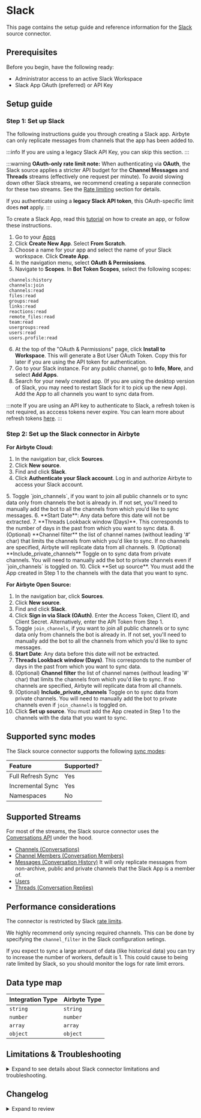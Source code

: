 # Slack

<HideInUI>

This page contains the setup guide and reference information for the [Slack](https://www.slack.com) source connector.

</HideInUI>

## Prerequisites

Before you begin, have the following ready: 

- Administrator access to an active Slack Workspace
- Slack App OAuth (preferred) or API Key

## Setup guide

### Step 1: Set up Slack

The following instructions guide you through creating a Slack app. Airbyte can only replicate messages from channels that the app has been added to.

:::info
If you are using a legacy Slack API Key, you can skip this section.
:::

:::warning
**OAuth-only rate limit note:** When authenticating via **OAuth**, the Slack source applies a stricter API budget for the **Channel Messages** and **Threads** streams (effectively one request per minute). To avoid slowing down other Slack streams, we recommend creating a separate connection for these two streams. See the [Rate limiting](#rate-limiting) section for details.

If you authenticate using a **legacy Slack API token**, this OAuth-specific limit does **not** apply.
:::

To create a Slack App, read this [tutorial](https://api.slack.com/tutorials/tracks/getting-a-token) on how to create an app, or follow these instructions. 

1. Go to your [Apps](https://api.slack.com/apps)
2. Click **Create New App**. Select **From Scratch**.
3. Choose a name for your app and select the name of your Slack workspace. Click **Create App**. 
4. In the navigation menu, select **OAuth & Permissions**.
5. Navigate to **Scopes**. In **Bot Token Scopes**, select the following scopes: 

```
 channels:history
 channels:join
 channels:read
 files:read
 groups:read
 links:read
 reactions:read
 remote_files:read
 team:read
 usergroups:read
 users:read
 users.profile:read
```

6. At the top of the "OAuth & Permissions" page, click **Install to Workspace**. This will generate a Bot User OAuth Token. Copy this for later if you are using the API token for authentication.
7. Go to your Slack instance. For any public channel, go to **Info**, **More**, and select **Add Apps**. 
8. Search for your newly created app. (If you are using the desktop version of Slack, you may need to restart Slack for it to pick up the new App). Add the App to all channels you want to sync data from.

:::note
If you are using an API key to authenticate to Slack, a refresh token is not required, as acccess tokens never expire. You can learn more about refresh tokens [here](https://api.slack.com/authentication/rotation).
:::

### Step 2: Set up the Slack connector in Airbyte

<!-- env:cloud -->

**For Airbyte Cloud:**

1. In the navigation bar, click **Sources**. 
2. Click **New source**.
3. Find and click **Slack**.
4. Click **Authenticate your Slack account**. Log in and authorize Airbyte to access your Slack account.
<FieldAnchor field="join_channels">
5. Toggle `join_channels`, if you want to join all public channels or to sync data only from channels the bot is already in. If not set, you'll need to manually add the bot to all the channels from which you'd like to sync messages.
</FieldAnchor>
<FieldAnchor field="start_date">
6. **Start Date**: Any data before this date will not be extracted.
</FieldAnchor>
<FieldAnchor field="lookback_window">
7. **Threads Lookback window (Days)**. This corresponds to the number of days in the past from which you want to sync data.
</FieldAnchor>
<FieldAnchor field="include_private_channels">
8. (Optional) **Channel filter** the list of channel names (without leading '#' char) that limits the channels from which you'd like to sync. If no channels are specified, Airbyte will replicate data from all channels.
</FieldAnchor>
<FieldAnchor field="include_private_channels">
9. (Optional) **Include_private_channels** Toggle on to sync data from private channels. You will need to manually add the bot to private channels even if `join_channels` is toggled on.
</FieldAnchor>
10. Click **Set up source**. You must add the App created in Step 1 to the channels with the data that you want to sync.
<!-- /env:cloud -->

<!-- env:oss -->

**For Airbyte Open Source:**

1. In the navigation bar, click **Sources**. 
2. Click **New source**.
3. Find and click **Slack**.
4. Click **Sign in via Slack (OAuth)**. Enter the Access Token, Client ID, and Client Secret. Alternatively, enter the API Token from Step 1.
5. Toggle `join_channels`, if you want to join all public channels or to sync data only from channels the bot is already in. If not set, you'll need to manually add the bot to all the channels from which you'd like to sync messages.
6. **Start Date**: Any data before this date will not be extracted.
7. **Threads Lookback window (Days)**. This corresponds to the number of days in the past from which you want to sync data.
8. (Optional) **Channel filter** the list of channel names (without leading '#' char) that limits the channels from which you'd like to sync. If no channels are specified, Airbyte will replicate data from all channels.
9. (Optional) **Include_private_channels** Toggle on to sync data from private channels. You will need to manually add the bot to private channels even if `join_channels` is toggled on.
10. Click **Set up source**. You must add the App created in Step 1 to the channels with the data that you want to sync.
<!-- /env:oss -->

<HideInUI>

## Supported sync modes

The Slack source connector supports the following [sync modes](https://docs.airbyte.com/cloud/core-concepts#connection-sync-modes):

| Feature           | Supported? |
| :---------------- | :--------- |
| Full Refresh Sync | Yes        |
| Incremental Sync  | Yes        |
| Namespaces        | No         |

## Supported Streams

For most of the streams, the Slack source connector uses the [Conversations API](https://api.slack.com/docs/conversations-api) under the hood.

- [Channels \(Conversations\)](https://api.slack.com/methods/conversations.list)
- [Channel Members \(Conversation Members\)](https://api.slack.com/methods/conversations.members)
- [Messages \(Conversation History\)](https://api.slack.com/methods/conversations.history) It will only replicate messages from non-archive, public and private channels that the Slack App is a member of.
- [Users](https://api.slack.com/methods/users.list)
- [Threads \(Conversation Replies\)](https://api.slack.com/methods/conversations.replies)

## Performance considerations

The connector is restricted by Slack [rate limits](https://api.slack.com/docs/rate-limits).

We highly recommend only syncing required channels. This can be done by specifying the `channel_filter` in the Slack configuration setings.

If you expect to sync a large amount of data (like historical data) you can try to increase the number of workers, default is 1. This could cause to being rate limited by Slack, so you should monitor the logs for rate limit errors.

## Data type map

| Integration Type | Airbyte Type |
| :--------------- | :----------- |
| `string`         | `string`     |
| `number`         | `number`     |
| `array`          | `array`      |
| `object`         | `object`     |

## Limitations & Troubleshooting

<details>
<summary>
Expand to see details about Slack connector limitations and troubleshooting.
</summary>

### Connector limitations

#### Rate limiting

Slack has [rate limit restrictions](https://api.slack.com/docs/rate-limits).

###### Rate Limits for Channel Messages and Threads streams: 

**OAuth authentication:** For apps authenticated via OAuth, the connector enforces a stricter budget on:
- [`conversations.replies`](https://api.slack.com/methods/conversations.replies)
- [`conversations.history`](https://api.slack.com/methods/conversations.history)

These two streams are effectively limited to **one request per minute**. Consider creating a **separate connection** for them so other streams (Users, Channels, Channel Members, etc.) are not slowed down.

**Legacy API token authentication:** When using a legacy Slack API token, this OAuth-specific one-per-minute policy does **not** apply; only Slack’s general rate limits apply.

### Troubleshooting

- Check out common troubleshooting issues for the Slack source connector on our Airbyte Forum [here](https://github.com/airbytehq/airbyte/discussions).


</details>

</HideInUI>


## Changelog

<details>
  <summary>Expand to review</summary>

| Version    | Date       | Pull Request                                             | Subject                                                                                                                                                                |
|:-----------|:-----------|:---------------------------------------------------------|:-----------------------------------------------------------------------------------------------------------------------------------------------------------------------|
| 3.1.3 | 2025-10-06 | [67084](https://github.com/airbytehq/airbyte/pull/67084) | Update dependencies |
| 3.1.2 | 2025-09-30 | [66566](https://github.com/airbytehq/airbyte/pull/66566) | Update to CDK v7 |
| 3.1.1 | 2025-09-24 | [66640](https://github.com/airbytehq/airbyte/pull/66640) | Update dependencies |
| 3.1.0 | 2025-09-18 | [66501](https://github.com/airbytehq/airbyte/pull/66501) | Promoting release candidate 3.1.0-rc.1 to a main version. |
| 3.1.0-rc.1 | 2025-09-10 | [64160](https://github.com/airbytehq/airbyte/pull/64160) | Migrate to manifest-only.                                                                                                                                              |
| 3.0.0      | 2025-09-10 | [65937](https://github.com/airbytehq/airbyte/pull/65937) | Add migration guide for missing state issue                                                                                                                            |
| 2.2.0      | 2025-09-10 | [66155](https://github.com/airbytehq/airbyte/pull/66155) | Promoting release candidate 2.2.0-rc.7 to a main version.                                                                                                              |
| 2.2.0-rc.7 | 2025-08-21 | [65132](https://github.com/airbytehq/airbyte/pull/65132) | Update API budget to depend on auth method (rate limits apply only with OAuth).                                                                                        |
| 2.2.0-rc.6 | 2025-08-14 | [64553](https://github.com/airbytehq/airbyte/pull/64553) | Add API budget for Threads and Channel Messages streams.                                                                                                               |
| 2.2.0-rc.5 | 2025-08-06 | [64530](https://github.com/airbytehq/airbyte/pull/64530) | Set use_cache = true for Channels and Channel Messages streams.                                                                                                        |
| 2.2.0-rc.4 | 2025-08-04 | [64486](https://github.com/airbytehq/airbyte/pull/64486) | Add backoff strategy for Channels stream.                                                                                                                              |
| 2.2.0-rc.3 | 2025-07-29 | [64107](https://github.com/airbytehq/airbyte/pull/64107) | Add custom partition router.                                                                                                                                           |
| 2.2.0-rc.2 | 2025-07-23 | [63732](https://github.com/airbytehq/airbyte/pull/63732) | Enable progressive rollout.                                                                                                                                            |
| 2.2.0-rc.1 | 2025-07-23 | [63278](https://github.com/airbytehq/airbyte/pull/63278) | Migrate Threads stream to manifest.                                                                                                                                    |
| 2.1.0      | 2025-07-11 | [62930](https://github.com/airbytehq/airbyte/pull/62930) | Promoting release candidate 2.1.0-rc.1 to a main version.                                                                                                              |
| 2.1.0-rc.1 | 2025-07-07 | [62110](https://github.com/airbytehq/airbyte/pull/62110) | Bump cdk v6                                                                                                                                                            |
| 2.0.2      | 2025-07-05 | [62709](https://github.com/airbytehq/airbyte/pull/62709) | Update dependencies                                                                                                                                                    |
| 2.0.1      | 2025-06-28 | [51965](https://github.com/airbytehq/airbyte/pull/51965) | Update dependencies                                                                                                                                                    |
| 2.0.0      | 2025-06-25 | [62055](https://github.com/airbytehq/airbyte/pull/62055) | Add breaking change notification for migrating to the new Slack Marketplace application to retain higher rate limits.                                                  |
| 1.3.2      | 2025-01-11 | [43812](https://github.com/airbytehq/airbyte/pull/43812) | Starting with this version, the Docker image is now rootless. Please note that this and future versions will not be compatible with Airbyte versions earlier than 0.64 |
| 1.3.1      | 2024-07-24 | [42485](https://github.com/airbytehq/airbyte/pull/42485) | Fix MRO error for `IncrementalMessageStream`                                                                                                                           |
| 1.3.0      | 2024-07-17 | [41994](https://github.com/airbytehq/airbyte/pull/41994) | Migrate to CDK v3.5.1                                                                                                                                                  |
| 1.2.0      | 2024-07-16 | [41970](https://github.com/airbytehq/airbyte/pull/41970) | Migrate to CDK v2.4.0                                                                                                                                                  |
| 1.1.13     | 2024-07-13 | [41863](https://github.com/airbytehq/airbyte/pull/41863) | Update dependencies                                                                                                                                                    |
| 1.1.12     | 2024-07-10 | [41485](https://github.com/airbytehq/airbyte/pull/41485) | Update dependencies                                                                                                                                                    |
| 1.1.11     | 2024-07-09 | [41231](https://github.com/airbytehq/airbyte/pull/41231) | Update dependencies                                                                                                                                                    |
| 1.1.10     | 2024-07-06 | [40839](https://github.com/airbytehq/airbyte/pull/40839) | Update dependencies                                                                                                                                                    |
| 1.1.9      | 2024-06-25 | [40347](https://github.com/airbytehq/airbyte/pull/40347) | Update dependencies                                                                                                                                                    |
| 1.1.8      | 2024-06-22 | [40166](https://github.com/airbytehq/airbyte/pull/40166) | Update dependencies                                                                                                                                                    |
| 1.1.7      | 2025-06-14 | [39343](https://github.com/airbytehq/airbyte/pull/39343) | Update state handling for `threads` Python stream                                                                                                                      |
| 1.1.6      | 2024-06-12 | [39132](https://github.com/airbytehq/airbyte/pull/39416) | Respect `include_private_channels` option in `threads` stream                                                                                                          |
| 1.1.5      | 2024-06-10 | [39132](https://github.com/airbytehq/airbyte/pull/39132) | Convert string state to float for `threads` stream                                                                                                                     |
| 1.1.4      | 2024-06-06 | [39271](https://github.com/airbytehq/airbyte/pull/39271) | [autopull] Upgrade base image to v1.2.2                                                                                                                                |
| 1.1.3      | 2024-06-05 | [39121](https://github.com/airbytehq/airbyte/pull/39121) | Change cursor format for `channel_messages` stream to `%s_as_float`                                                                                                    |
| 1.1.2      | 2024-05-23 | [38619](https://github.com/airbytehq/airbyte/pull/38619) | Fix cursor granularity for the `channel_messages` stream                                                                                                               |
| 1.1.1      | 2024-05-02 | [36661](https://github.com/airbytehq/airbyte/pull/36661) | Schema descriptions                                                                                                                                                    |
| 1.1.0      | 2024-04-18 | [37332](https://github.com/airbytehq/airbyte/pull/37332) | Add the capability to sync from private channels                                                                                                                       |
| 1.0.0      | 2024-04-02 | [35477](https://github.com/airbytehq/airbyte/pull/35477) | Migration to low-code CDK                                                                                                                                              |
| 0.4.1      | 2024-03-27 | [36579](https://github.com/airbytehq/airbyte/pull/36579) | Upgrade airbyte-cdk version to emit record counts as floats                                                                                                            |
| 0.4.0      | 2024-03-19 | [36267](https://github.com/airbytehq/airbyte/pull/36267) | Pin airbyte-cdk version to `^0`                                                                                                                                        |
| 0.3.9      | 2024-02-12 | [35157](https://github.com/airbytehq/airbyte/pull/35157) | Manage dependencies with Poetry                                                                                                                                        |
| 0.3.8      | 2024-02-09 | [35131](https://github.com/airbytehq/airbyte/pull/35131) | Fixed the issue when `schema discovery` fails with `502` due to the platform timeout                                                                                   |
| 0.3.7      | 2024-01-10 | [1234](https://github.com/airbytehq/airbyte/pull/1234)   | Prepare for airbyte-lib                                                                                                                                                |
| 0.3.6      | 2023-11-21 | [32707](https://github.com/airbytehq/airbyte/pull/32707) | Threads: do not use client-side record filtering                                                                                                                       |
| 0.3.5      | 2023-10-19 | [31599](https://github.com/airbytehq/airbyte/pull/31599) | Base image migration: remove Dockerfile and use the python-connector-base image                                                                                        |
| 0.3.4      | 2023-10-06 | [31134](https://github.com/airbytehq/airbyte/pull/31134) | Update CDK and remove non iterable return from records                                                                                                                 |
| 0.3.3      | 2023-09-28 | [30580](https://github.com/airbytehq/airbyte/pull/30580) | Add `bot_id` field to threads schema                                                                                                                                   |
| 0.3.2      | 2023-09-20 | [30613](https://github.com/airbytehq/airbyte/pull/30613) | Set default value for channel_filters during discover                                                                                                                  |
| 0.3.1      | 2023-09-19 | [30570](https://github.com/airbytehq/airbyte/pull/30570) | Use default availability strategy                                                                                                                                      |
| 0.3.0      | 2023-09-18 | [30521](https://github.com/airbytehq/airbyte/pull/30521) | Add unexpected fields to streams `channel_messages`, `channels`, `threads`, `users`                                                                                    |
| 0.2.0      | 2023-05-24 | [26497](https://github.com/airbytehq/airbyte/pull/26497) | Fixed `lookback window` value limitations                                                                                                                              |
| 0.1.26     | 2023-05-17 | [26186](https://github.com/airbytehq/airbyte/pull/26186) | Limited the `lookback window` range for input configuration                                                                                                            |
| 0.1.25     | 2023-03-20 | [22889](https://github.com/airbytehq/airbyte/pull/22889) | Specified date formatting in specification                                                                                                                             |
| 0.1.24     | 2023-03-20 | [24126](https://github.com/airbytehq/airbyte/pull/24126) | Increase page size to 1000                                                                                                                                             |
| 0.1.23     | 2023-02-21 | [21907](https://github.com/airbytehq/airbyte/pull/21907) | Do not join channels that not gonna be synced                                                                                                                          |
| 0.1.22     | 2023-01-27 | [22022](https://github.com/airbytehq/airbyte/pull/22022) | Set `AvailabilityStrategy` for streams explicitly to `None`                                                                                                            |
| 0.1.21     | 2023-01-12 | [21321](https://github.com/airbytehq/airbyte/pull/21321) | Retry Timeout error                                                                                                                                                    |
| 0.1.20     | 2022-12-21 | [20767](https://github.com/airbytehq/airbyte/pull/20767) | Update schema                                                                                                                                                          |
| 0.1.19     | 2022-12-01 | [19970](https://github.com/airbytehq/airbyte/pull/19970) | Remove OAuth2.0 broken `refresh_token` support                                                                                                                         |
| 0.1.18     | 2022-09-28 | [17315](https://github.com/airbytehq/airbyte/pull/17315) | Always install latest version of Airbyte CDK                                                                                                                           |
| 0.1.17     | 2022-08-28 | [16085](https://github.com/airbytehq/airbyte/pull/16085) | Increase unit test coverage                                                                                                                                            |
| 0.1.16     | 2022-08-28 | [16050](https://github.com/airbytehq/airbyte/pull/16050) | Fix SATs                                                                                                                                                               |
| 0.1.15     | 2022-03-31 | [11613](https://github.com/airbytehq/airbyte/pull/11613) | Add 'channel_filter' config and improve performance                                                                                                                    |
| 0.1.14     | 2022-01-26 | [9575](https://github.com/airbytehq/airbyte/pull/9575)   | Correct schema                                                                                                                                                         |
| 0.1.13     | 2021-11-08 | [7499](https://github.com/airbytehq/airbyte/pull/7499)   | Remove base-python dependencies                                                                                                                                        |
| 0.1.12     | 2021-10-07 | [6570](https://github.com/airbytehq/airbyte/pull/6570)   | Implement OAuth support with OAuth authenticator                                                                                                                       |
| 0.1.11     | 2021-08-27 | [5830](https://github.com/airbytehq/airbyte/pull/5830)   | Fix sync operations hang forever issue                                                                                                                                 |
| 0.1.10     | 2021-08-27 | [5697](https://github.com/airbytehq/airbyte/pull/5697)   | Fix max retries issue                                                                                                                                                  |
| 0.1.9      | 2021-07-20 | [4860](https://github.com/airbytehq/airbyte/pull/4860)   | Fix reading threads issue                                                                                                                                              |
| 0.1.8      | 2021-07-14 | [4683](https://github.com/airbytehq/airbyte/pull/4683)   | Add float_ts primary key                                                                                                                                               |
| 0.1.7      | 2021-06-25 | [3978](https://github.com/airbytehq/airbyte/pull/3978)   | Release Slack CDK Connector                                                                                                                                            |

</details>
